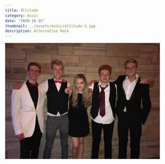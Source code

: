 ```yaml
---
title: Altitude
category: music
date: "2020-10-15"
thumbnail: ../assets/music/altitude-1.jpg
description: Alternative Rock
---
```

![Altitude](../assets/music/altitude-2.jpg)


